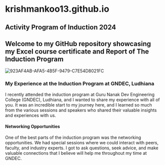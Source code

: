 # krishmankoo13.github.io
## Activity Program of Induction 2024
## Welcome to my GitHub repository showcasing my Excel course certificate and Report of The Induction Program
![923AF4AB-AFA5-4B5F-9479-C7E54D8021FC](https://github.com/user-attachments/assets/8b753aa5-08c4-49e4-a70a-8f4348ec4540)

### My Experience at the Induction Program at GNDEC, Ludhiana
I recently attended the induction program at Guru Nanak Dev Engineering College (GNDEC), Ludhiana, and I wanted to share my experience with all of you. It was an incredible start to my journey here, and I learned so much from the various sessions and speakers who shared their valuable insights and experiences with us.

#### Networking Opportunities
One of the best parts of the induction program was the networking opportunities. We had special sessions where we could interact with peers, faculty, and industry experts. I got to ask questions, seek advice, and make valuable connections that I believe will help me throughout my time at GNDEC.


